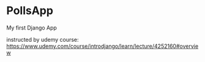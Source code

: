 # PollsApp
My first Django App

instructed by udemy course: https://www.udemy.com/course/introdjango/learn/lecture/4252160#overview

